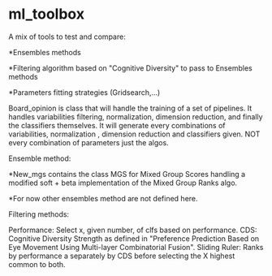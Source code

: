 # ml_toolbox
A mix of tools to test and compare:

  *Ensembles methods 
  
  *Filtering algorithm based on "Cognitive Diversity" to pass to Ensembles methods
  
  *Parameters fitting strategies (Gridsearch,...)
 

Board_opinion is class that will handle the training of a set of pipelines. It handles variabilities filtering, normalization, dimension reduction, and finally the classifiers themselves. It will generate every combinations of variabilities, normalization , dimension reduction and classifiers given. NOT every combination of parameters just the algos.


Ensemble method: 
  
  *New_mgs contains the class MGS for Mixed Group Scores handling a modified soft + beta implementation of the Mixed Group Ranks algo.
  
  
  *For now other ensembles method are not defined here.
  
  
Filtering methods:

  Performance: Select x, given number, of clfs based on performance. 
  CDS: Cognitive Diversity Strength as defined in "Preference Prediction Based on Eye Movement Using Multi-layer Combinatorial Fusion".
  Sliding Ruler: Ranks by performance a separately by CDS before selecting the X highest common to both.
